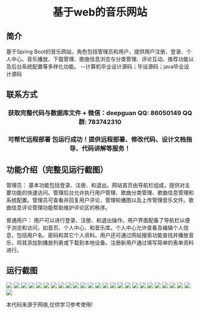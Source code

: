 <p><h1 align="center">基于web的音乐网站</h1></p>

## 简介
基于Spring Boot的音乐网站，角色包括管理员和用户，提供用户注册、登录、个人中心、音乐播放、下载管理、歌曲信息浏览与分类管理、评论互动、推荐功能以及后台系统配置等多样化功能。    --计算机毕业设计源码；毕设源码；java毕业设计源码


## 联系方式
<p><h3 align="center">获取完整代码与数据库文件 + 微信：deepguan QQ: 86050149 QQ群: 783742310</h3></p>
<p><h3 align="center">可帮忙远程部署 包运行成功！提供远程部署、修改代码、设计文档指导、代码讲解等服务！</h3></p>

## 功能介绍（完整见运行截图）
管理员： 基本功能包括登录、注册、和退出。网站首页由导航栏组成，提供对主要功能的快速访问。管理后台允许执行用户管理、歌曲分类管理、歌曲信息管理和系统配置。管理员可查看并回复用户评论、管理轮播图以及上传管理音乐文件。歌曲信息评论管理功能帮助维护评论区的秩序。

普通用户： 用户可以进行登录、注册、和退出操作。用户界面配备了导航栏以便于浏览和访问，如首页、个人中心、和音乐库。个人中心允许查看及编辑个人信息，包括用户名、密码和其它个人资料。用户还可通过网站搜索功能查找并播放音乐，将其添加到播放列表或下载到本地设备。注册新用户通过填写简单的表单资料进行。


## 运行截图
![](img/001.jpg)
![](img/002.jpg)
![](img/003.jpg)
![](img/004.jpg)
![](img/005.jpg)
![](img/006.jpg)
![](img/007.jpg)
![](img/008.jpg)
![](img/009.jpg)
![](img/010.jpg)
![](img/011.jpg)
![](img/012.jpg)
![](img/013.jpg)
![](img/014.jpg)
![](img/015.jpg)
![](img/016.jpg)
![](img/017.jpg)
![](img/018.jpg)
![](img/019.jpg)
![](img/020.jpg)
![](img/021.jpg)
![](img/022.jpg)
![](img/023.jpg)
![](img/024.jpg)
![](img/025.jpg)
![](img/026.jpg)

<p>本代码来源于网络,仅供学习参考使用!</p>

